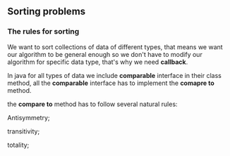 ## Sorting problems

### The rules for sorting
We want to sort collections of data of different types, that means we want our algorithm to be general enough so we don't have to modify our algorithm for specific data type, that's why we need **callback**.

In java for all types of data we include **comparable** interface in their class method, all the **comparable** interface has to implement the **comapre to** method.

the **compare to** method has to follow several natural rules:

Antisymmetry;

transitivity;

totality;


